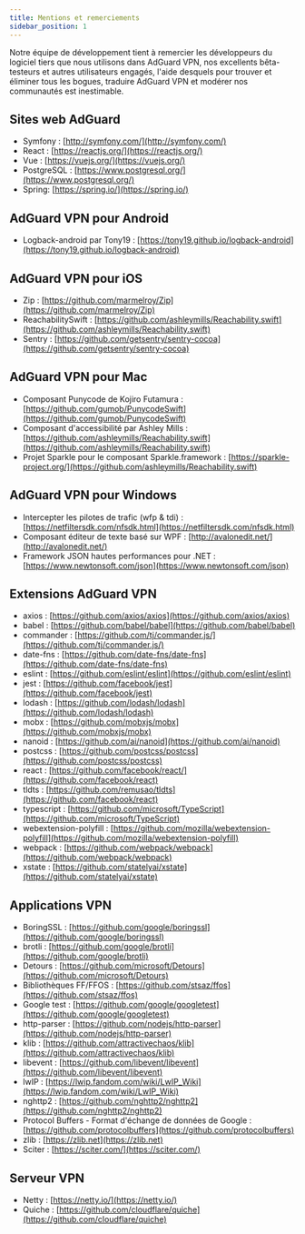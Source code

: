 ```yaml
---
title: Mentions et remerciements
sidebar_position: 1
---
```


Notre équipe de développement tient à remercier les développeurs du logiciel tiers que nous utilisons dans AdGuard VPN, nos excellents bêta-testeurs et autres utilisateurs engagés, l'aide desquels pour trouver et éliminer tous les bogues, traduire AdGuard VPN et modérer nos communautés est inestimable.

## Sites web AdGuard

* Symfony : [http://symfony.com/](http://symfony.com/)
* React : [https://reactjs.org/](https://reactjs.org/)
* Vue : [https://vuejs.org/](https://vuejs.org/)
* PostgreSQL : [https://www.postgresql.org/](https://www.postgresql.org/)
* Spring: [https://spring.io/](https://spring.io/)

## AdGuard VPN pour Android

* Logback-android par Tony19 : [https://tony19.github.io/logback-android](https://tony19.github.io/logback-android)

## AdGuard VPN pour iOS

* Zip : [https://github.com/marmelroy/Zip](https://github.com/marmelroy/Zip)
* ReachabilitySwift : [https://github.com/ashleymills/Reachability.swift](https://github.com/ashleymills/Reachability.swift)
* Sentry : [https://github.com/getsentry/sentry-cocoa](https://github.com/getsentry/sentry-cocoa)

## AdGuard VPN pour Mac

* Composant Punycode de Kojiro Futamura : [https://github.com/gumob/PunycodeSwift](https://github.com/gumob/PunycodeSwift)
* Composant d'accessibilité par Ashley Mills : [https://github.com/ashleymills/Reachability.swift](https://github.com/ashleymills/Reachability.swift)
* Projet Sparkle pour le composant Sparkle.framework : [https://sparkle-project.org/](https://github.com/ashleymills/Reachability.swift)

## AdGuard VPN pour Windows

* Intercepter les pilotes de trafic (wfp & tdi) : [https://netfiltersdk.com/nfsdk.html](https://netfiltersdk.com/nfsdk.html)
* Composant éditeur de texte basé sur WPF : [http://avalonedit.net/](http://avalonedit.net/)
* Framework JSON hautes performances pour .NET : [https://www.newtonsoft.com/json](https://www.newtonsoft.com/json)

## Extensions AdGuard VPN

* axios : [https://github.com/axios/axios](https://github.com/axios/axios)
* babel : [https://github.com/babel/babel](https://github.com/babel/babel)
* commander : [https://github.com/tj/commander.js/](https://github.com/tj/commander.js/)
* date-fns : [https://github.com/date-fns/date-fns](https://github.com/date-fns/date-fns)
* eslint : [https://github.com/eslint/eslint](https://github.com/eslint/eslint)
* jest : [https://github.com/facebook/jest](https://github.com/facebook/jest)
* lodash : [https://github.com/lodash/lodash](https://github.com/lodash/lodash)
* mobx : [https://github.com/mobxjs/mobx](https://github.com/mobxjs/mobx)
* nanoid : [https://github.com/ai/nanoid](https://github.com/ai/nanoid)
* postcss : [https://github.com/postcss/postcss](https://github.com/postcss/postcss)
* react : [https://github.com/facebook/react/](https://github.com/facebook/react)
* tldts : [https://github.com/remusao/tldts](https://github.com/facebook/react)
* typescript : [https://github.com/microsoft/TypeScript](https://github.com/microsoft/TypeScript)
* webextension-polyfill : [https://github.com/mozilla/webextension-polyfill](https://github.com/mozilla/webextension-polyfill)
* webpack : [https://github.com/webpack/webpack](https://github.com/webpack/webpack)
* xstate : [https://github.com/statelyai/xstate](https://github.com/statelyai/xstate)

## Applications VPN

* BoringSSL : [https://github.com/google/boringssl](https://github.com/google/boringssl)
* brotli : [https://github.com/google/brotli](https://github.com/google/brotli)
* Detours : [https://github.com/microsoft/Detours](https://github.com/microsoft/Detours)
* Bibliothèques FF/FFOS : [https://github.com/stsaz/ffos](https://github.com/stsaz/ffos)
* Google test : [https://github.com/google/googletest](https://github.com/google/googletest)
* http-parser : [https://github.com/nodejs/http-parser](https://github.com/nodejs/http-parser)
* klib : [https://github.com/attractivechaos/klib](https://github.com/attractivechaos/klib)
* libevent : [https://github.com/libevent/libevent](https://github.com/libevent/libevent)
* lwIP : [https://lwip.fandom.com/wiki/LwIP_Wiki](https://lwip.fandom.com/wiki/LwIP_Wiki)
* nghttp2 : [https://github.com/nghttp2/nghttp2](https://github.com/nghttp2/nghttp2)
* Protocol Buffers - Format d'échange de données de Google : [https://github.com/protocolbuffers](https://github.com/protocolbuffers)
* zlib : [https://zlib.net](https://zlib.net)
* Sciter : [https://sciter.com/](https://sciter.com/)

## Serveur VPN

* Netty : [https://netty.io/](https://netty.io/)
* Quiche : [https://github.com/cloudflare/quiche](https://github.com/cloudflare/quiche)




